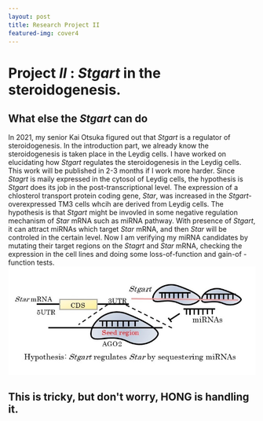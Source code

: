 ```yaml
---
layout: post
title: Research Project II
featured-img: cover4
---
```

# Project *II* : *Stgart* in the steroidogenesis. 
## What else the *Stgart* can do
In 2021, my senior Kai Otsuka figured out that *Stgart* is a regulator of steroidogenesis.
In the introduction part, we already know the steroidogenesis is taken place in the Leydig cells. 
I have worked on elucidating how *Stgart* regulates the steroidogenesis in the Leydig cells.
This work will be published in 2-3 months if I work more harder. Since *Stagrt* is maily expressed in the cytosol of Leydig cells, 
the hypothesis is *Stgart* does its job in the post-transcriptional level.
The expression of a chlosterol transport protein coding gene, *Star*, was increased in the *Stgart*-overexpressed TM3 cells whcih are derived from Leydig cells. The hypothesis is that *Stgart* might be invovled in some negative regulation mechanism of *Star* mRNA such as miRNA pathway.
With presence of *Stgart*, it can attract miRNAs which target *Star* mRNA, and then *Star* will be controled in the certain level.
Now I am verifying my miRNA candidates by mutating their target regions on the *Stagrt* and *Star* mRNA, checking the expression in the cell lines and doing some loss-of-function and gain-of -function tests. 
![miRNA](https://raw.githubusercontent.com/CleanYANG/HONG-s-page/main/assets/img/miRNA.jpg)
## This is tricky, but don't worry, HONG is handling it. 